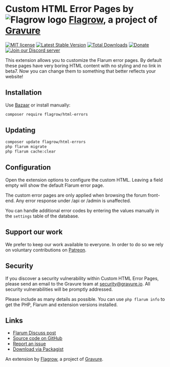 # Custom HTML Error Pages by ![Flagrow logo](https://avatars0.githubusercontent.com/u/16413865?v=3&s=20) [Flagrow](https://discuss.flarum.org/d/1832-flagrow-extension-developer-group), a project of [Gravure](https://gravure.io/)

[![MIT license](https://img.shields.io/badge/license-MIT-blue.svg)](https://github.com/flagrow/html-errors/blob/master/LICENSE.md) [![Latest Stable Version](https://img.shields.io/packagist/v/flagrow/html-errors.svg)](https://packagist.org/packages/flagrow/html-errors) [![Total Downloads](https://img.shields.io/packagist/dt/flagrow/html-errors.svg)](https://packagist.org/packages/flagrow/html-errors) [![Donate](https://img.shields.io/badge/patreon-support-yellow.svg)](https://www.patreon.com/flagrow) [![Join our Discord server](https://discordapp.com/api/guilds/240489109041315840/embed.png)](https://flagrow.io/join-discord)

This extension allows you to customize the Flarum error pages.
By default these pages have very boring HTML content with no styling and no link in beta7.
Now you can change them to something that better reflects your website!

## Installation

Use [Bazaar](https://discuss.flarum.org/d/5151-flagrow-bazaar-the-extension-marketplace) or install manually:

```bash
composer require flagrow/html-errors
```

## Updating

```bash
composer update flagrow/html-errors
php flarum migrate
php flarum cache:clear
```

## Configuration

Open the extension options to configure the custom HTML.
Leaving a field empty will show the default Flarum error page.

The custom error pages are only applied when browsing the forum front-end.
Any error response under /api or /admin is unaffected.

You can handle additional error codes by entering the values manually in the `settings` table of the database.

## Support our work

We prefer to keep our work available to everyone.
In order to do so we rely on voluntary contributions on [Patreon](https://www.patreon.com/flagrow).

## Security

If you discover a security vulnerability within Custom HTML Error Pages, please send an email to the Gravure team at security@gravure.io. All security vulnerabilities will be promptly addressed.

Please include as many details as possible. You can use `php flarum info` to get the PHP, Flarum and extension versions installed.

## Links

- [Flarum Discuss post](https://discuss.flarum.org/d/10784-custom-html-error-pages)
- [Source code on GitHub](https://github.com/flagrow/html-errors)
- [Report an issue](https://github.com/flagrow/html-errors/issues)
- [Download via Packagist](https://packagist.org/packages/flagrow/html-errors)

An extension by [Flagrow](https://flagrow.io/), a project of [Gravure](https://gravure.io/).
